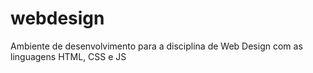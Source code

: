 # webdesign
Ambiente de desenvolvimento para a disciplina de Web Design com as linguagens HTML, CSS e JS
